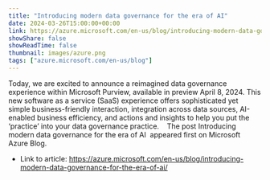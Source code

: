 ```yaml
---
title: "Introducing modern data governance for the era of AI"
date: 2024-03-26T15:00:00+00:00
link: https://azure.microsoft.com/en-us/blog/introducing-modern-data-governance-for-the-era-of-ai/
showShare: false
showReadTime: false
thumbnail: images/azure.png
tags: ["azure.microsoft.com/en-us/blog"]
---
```

Today, we are excited to announce a reimagined data governance experience within Microsoft Purview, available in preview April 8, 2024. This new software as a service (SaaS) experience offers sophisticated yet simple business-friendly interaction, integration across data sources, AI-enabled business efficiency, and actions and insights to help you put the ‘practice’ into your data governance practice.   
The post Introducing modern data governance for the era of AI  appeared first on Microsoft Azure Blog.

- Link to article: https://azure.microsoft.com/en-us/blog/introducing-modern-data-governance-for-the-era-of-ai/